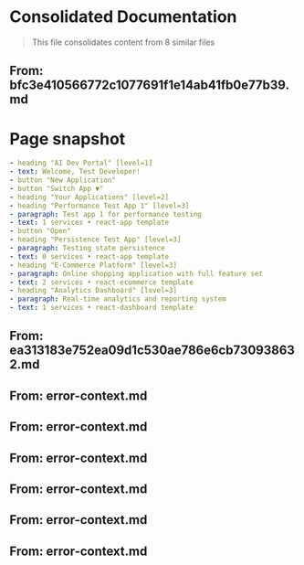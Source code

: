 # Consolidated Documentation

> This file consolidates content from 8 similar files


## From: bfc3e410566772c1077691f1e14ab41fb0e77b39.md

# Page snapshot
```yaml
- heading "AI Dev Portal" [level=1]
- text: Welcome, Test Developer!
- button "New Application"
- button "Switch App ▼"
- heading "Your Applications" [level=2]
- heading "Performance Test App 1" [level=3]
- paragraph: Test app 1 for performance testing
- text: 1 services • react-app template
- button "Open"
- heading "Persistence Test App" [level=3]
- paragraph: Testing state persistence
- text: 0 services • react-app template
- heading "E-Commerce Platform" [level=3]
- paragraph: Online shopping application with full feature set
- text: 2 services • react-ecommerce template
- heading "Analytics Dashboard" [level=3]
- paragraph: Real-time analytics and reporting system
- text: 1 services • react-dashboard template
```

## From: ea313183e752ea09d1c530ae786e6cb730938632.md


## From: error-context.md


## From: error-context.md


## From: error-context.md


## From: error-context.md


## From: error-context.md


## From: error-context.md

